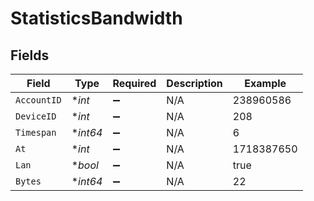 # StatisticsBandwidth


## Fields

| Field              | Type               | Required           | Description        | Example            |
| ------------------ | ------------------ | ------------------ | ------------------ | ------------------ |
| `AccountID`        | **int*             | :heavy_minus_sign: | N/A                | 238960586          |
| `DeviceID`         | **int*             | :heavy_minus_sign: | N/A                | 208                |
| `Timespan`         | **int64*           | :heavy_minus_sign: | N/A                | 6                  |
| `At`               | **int*             | :heavy_minus_sign: | N/A                | 1718387650         |
| `Lan`              | **bool*            | :heavy_minus_sign: | N/A                | true               |
| `Bytes`            | **int64*           | :heavy_minus_sign: | N/A                | 22                 |